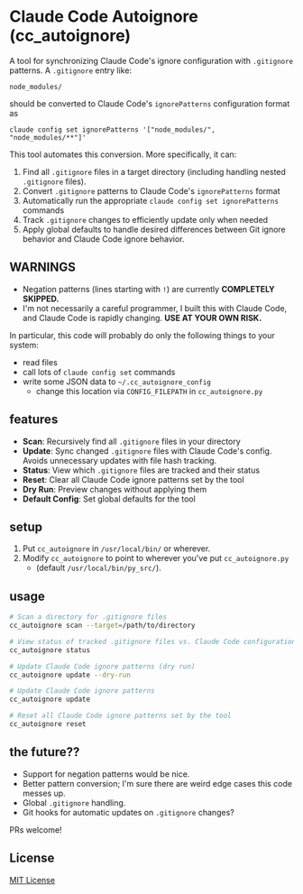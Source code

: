 # Claude Code Autoignore (cc_autoignore)

A tool for synchronizing Claude Code's ignore configuration with `.gitignore` patterns.  A `.gitignore` entry like:
```
node_modules/
```

should be converted to Claude Code's `ignorePatterns` configuration format as
```
claude config set ignorePatterns '["node_modules/", "node_modules/**"]'
```

This tool automates this conversion.  More specifically, it can:
1. Find all `.gitignore` files in a target directory (including handling nested `.gitignore` files).
2. Convert `.gitignore` patterns to Claude Code's `ignorePatterns` format
3. Automatically run the appropriate `claude config set ignorePatterns` commands
4. Track `.gitignore` changes to efficiently update only when needed
5. Apply global defaults to handle desired differences between Git ignore behavior and Claude Code ignore behavior.

## WARNINGS

- Negation patterns (lines starting with `!`) are currently **COMPLETELY SKIPPED.**
- I'm not necessarily a careful programmer, I built this with Claude Code, and Claude Code is rapidly changing.  **USE AT YOUR OWN RISK.**

In particular, this code will probably do only the following things to your system:
- read files
- call lots of `claude config set` commands
- write some JSON data to `~/.cc_autoignore_config`
    - change this location via `CONFIG_FILEPATH` in `cc_autoignore.py`

## features

- **Scan**: Recursively find all `.gitignore` files in your directory
- **Update**: Sync changed `.gitignore` files with Claude Code's config. Avoids unnecessary updates with file hash tracking.
- **Status**: View which `.gitignore` files are tracked and their status
- **Reset**: Clear all Claude Code ignore patterns set by the tool
- **Dry Run**: Preview changes without applying them
- **Default Config**: Set global defaults for the tool

## setup

1. Put `cc_autoignore` in `/usr/local/bin/` or wherever.
2. Modify `cc_autoignore` to point to wherever you've put `cc_autoignore.py`
   - (default `/usr/local/bin/py_src/`).

## usage


```bash
# Scan a directory for .gitignore files
cc_autoignore scan --target=/path/to/directory

# View status of tracked .gitignore files vs. Claude Code configurations
cc_autoignore status

# Update Claude Code ignore patterns (dry run)
cc_autoignore update --dry-run

# Update Claude Code ignore patterns
cc_autoignore update

# Reset all Claude Code ignore patterns set by the tool
cc_autoignore reset
```

## the future??

- Support for negation patterns would be nice.
- Better pattern conversion; I'm sure there are weird edge cases this code messes up.
- Global `.gitignore` handling.
- Git hooks for automatic updates on `.gitignore` changes?

PRs welcome!

## License

[MIT License](LICENSE)
